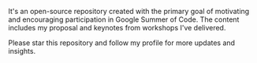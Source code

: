 It's an open-source repository created with the primary goal of motivating and encouraging participation in Google Summer of Code. The content includes my proposal and keynotes from workshops I've delivered.

Please star this repository and follow my profile for more updates and insights.
